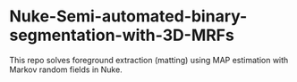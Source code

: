 # Nuke-Semi-automated-binary-segmentation-with-3D-MRFs
 This repo solves foreground extraction (matting) using MAP estimation with Markov random fields in Nuke.
